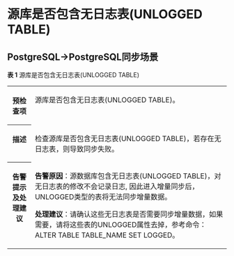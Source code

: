 # 源库是否包含无日志表\(UNLOGGED TABLE\)<a name="drs_11_0112"></a>

## PostgreSQL-\>PostgreSQL同步场景<a name="section14404223174716"></a>

**表 1**  源库是否包含无日志表\(UNLOGGED TABLE\)

<a name="table1286312219628"></a>
<table><tbody><tr id="row1333815319628"><th class="firstcol" valign="top" width="11%" id="mcps1.2.3.1.1"><p id="p16418526191940"><a name="p16418526191940"></a><a name="p16418526191940"></a><strong id="b13549013191940"><a name="b13549013191940"></a><a name="b13549013191940"></a>预检查项</strong></p>
</th>
<td class="cellrowborder" valign="top" width="89%" headers="mcps1.2.3.1.1 "><p id="p59157410191053"><a name="p59157410191053"></a><a name="p59157410191053"></a>源库是否包含无日志表(UNLOGGED TABLE)。</p>
</td>
</tr>
<tr id="row59198819628"><th class="firstcol" valign="top" width="11%" id="mcps1.2.3.2.1"><p id="p12227812191940"><a name="p12227812191940"></a><a name="p12227812191940"></a><strong id="b42941445191940"><a name="b42941445191940"></a><a name="b42941445191940"></a>描述</strong></p>
</th>
<td class="cellrowborder" valign="top" width="89%" headers="mcps1.2.3.2.1 "><p id="p2174934014558"><a name="p2174934014558"></a><a name="p2174934014558"></a>检查源库是否包含无日志表(UNLOGGED TABLE)，若存在无日志表，则导致同步失败。</p>
</td>
</tr>
<tr id="row5971331319628"><th class="firstcol" valign="top" width="11%" id="mcps1.2.3.3.1"><p id="p31582987191940"><a name="p31582987191940"></a><a name="p31582987191940"></a><strong id="b15811431191940"><a name="b15811431191940"></a><a name="b15811431191940"></a>告警提示及<strong id="b117671048113514"><a name="b117671048113514"></a><a name="b117671048113514"></a>处理建议</strong></strong></p>
</th>
<td class="cellrowborder" valign="top" width="89%" headers="mcps1.2.3.3.1 "><p id="p7398373485"><a name="p7398373485"></a><a name="p7398373485"></a><strong id="b2039037134818"><a name="b2039037134818"></a><a name="b2039037134818"></a>告警原因</strong>：源数据库包含无日志表(UNLOGGED TABLE)，对无日志表的修改不会记录日志, 因此进入增量同步后，UNLOGGED类型的表将无法同步增量数据。</p>
<p id="p97203281380"><a name="p97203281380"></a><a name="p97203281380"></a><strong id="b17206281884"><a name="b17206281884"></a><a name="b17206281884"></a>处理建议</strong>：请确认这些无日志表是否需要同步增量数据，如果需要，请将这些表的UNLOGGED属性去掉，参考命令：ALTER TABLE TABLE_NAME SET LOGGED。</p>
</td>
</tr>
</tbody>
</table>


